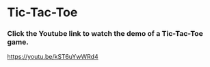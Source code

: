 # Tic-Tac-Toe
### Click the Youtube link to watch the demo of a Tic-Tac-Toe game. ###
https://youtu.be/kST6uYwWRd4 
